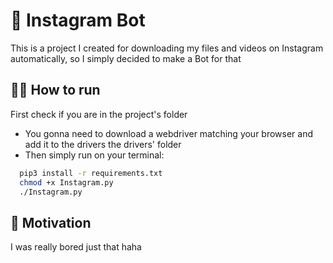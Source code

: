 # 🤖 Instagram Bot

This is a project I created for downloading my files and videos on Instagram automatically, so I simply decided to make a Bot for that

## 🏃‍♂️ How to run

First check if you are in the project's folder

- You gonna need to download a webdriver matching your browser and add it to the drivers the drivers' folder
- Then simply run on your terminal: 

```bash
  pip3 install -r requirements.txt
  chmod +x Instagram.py
  ./Instagram.py
```

## 🦾 Motivation

I was really bored just that haha
